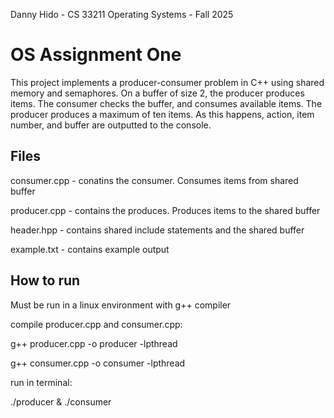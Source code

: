 Danny Hido - CS 33211 Operating Systems - Fall 2025
# OS Assignment One

This project implements a producer-consumer problem in C++ using shared memory and semaphores.
On a buffer of size 2, the producer produces items. The consumer checks the buffer, and consumes available items. 
The producer produces a maximum of ten items. As this happens, action, item number, and buffer are outputted to
the console. 

## Files

consumer.cpp - conatins the consumer. Consumes items from shared buffer

producer.cpp - contains the produces. Produces items to the shared buffer

header.hpp - contains shared include statements and the shared buffer

example.txt - contains example output

## How to run

Must be run in a linux environment with g++ compiler

compile producer.cpp and consumer.cpp:

   g++ producer.cpp -o producer -lpthread
   
   g++ consumer.cpp -o consumer -lpthread

run in terminal:

  ./producer & ./consumer

